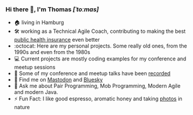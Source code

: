 ### Hi there :wave:, I'm Thomas *[ˈtoːmas]*

- :house: living in Hamburg
- :hammer_and_wrench: working as a Technical Agile Coach, contributing to making the best [public health insurance](https://tk.de/IT) even better
- :octocat: Here are my personal projects. Some really old ones, from the 1990s and even from the 1980s
- :computer: Current projects are mostly coding examples for my conference and meetup sessions
- :cinema: Some of my conference and meetup talks have been [recorded](https://youtube.com/@thmuch)
- :mammoth: Find me on <a rel="me" href="https://mastodon.social/@thmuch">Mastodon</a> and <a href="https://bsky.app/profile/thmuch.bsky.social">Bluesky</a>
- :speech_balloon: Ask me about Pair Programming, Mob Programming, Modern Agile and modern Java.
- :zap: Fun Fact: I like good espresso, aromatic honey and taking [photos](https://www.instagram.com/thmuch/) in nature
